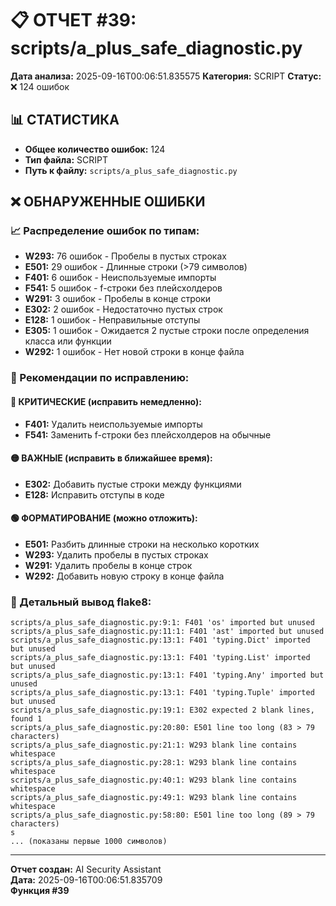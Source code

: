 # 📋 ОТЧЕТ #39: scripts/a_plus_safe_diagnostic.py

**Дата анализа:** 2025-09-16T00:06:51.835575
**Категория:** SCRIPT
**Статус:** ❌ 124 ошибок

## 📊 СТАТИСТИКА

- **Общее количество ошибок:** 124
- **Тип файла:** SCRIPT
- **Путь к файлу:** `scripts/a_plus_safe_diagnostic.py`

## ❌ ОБНАРУЖЕННЫЕ ОШИБКИ

### 📈 Распределение ошибок по типам:

- **W293:** 76 ошибок - Пробелы в пустых строках
- **E501:** 29 ошибок - Длинные строки (>79 символов)
- **F401:** 6 ошибок - Неиспользуемые импорты
- **F541:** 5 ошибок - f-строки без плейсхолдеров
- **W291:** 3 ошибок - Пробелы в конце строки
- **E302:** 2 ошибок - Недостаточно пустых строк
- **E128:** 1 ошибок - Неправильные отступы
- **E305:** 1 ошибок - Ожидается 2 пустые строки после определения класса или функции
- **W292:** 1 ошибок - Нет новой строки в конце файла

### 🎯 Рекомендации по исправлению:

#### 🔴 КРИТИЧЕСКИЕ (исправить немедленно):
- **F401:** Удалить неиспользуемые импорты
- **F541:** Заменить f-строки без плейсхолдеров на обычные

#### 🟡 ВАЖНЫЕ (исправить в ближайшее время):
- **E302:** Добавить пустые строки между функциями
- **E128:** Исправить отступы в коде

#### 🟢 ФОРМАТИРОВАНИЕ (можно отложить):
- **E501:** Разбить длинные строки на несколько коротких
- **W293:** Удалить пробелы в пустых строках
- **W291:** Удалить пробелы в конце строк
- **W292:** Добавить новую строку в конце файла

### 📝 Детальный вывод flake8:

```
scripts/a_plus_safe_diagnostic.py:9:1: F401 'os' imported but unused
scripts/a_plus_safe_diagnostic.py:11:1: F401 'ast' imported but unused
scripts/a_plus_safe_diagnostic.py:13:1: F401 'typing.Dict' imported but unused
scripts/a_plus_safe_diagnostic.py:13:1: F401 'typing.List' imported but unused
scripts/a_plus_safe_diagnostic.py:13:1: F401 'typing.Any' imported but unused
scripts/a_plus_safe_diagnostic.py:13:1: F401 'typing.Tuple' imported but unused
scripts/a_plus_safe_diagnostic.py:19:1: E302 expected 2 blank lines, found 1
scripts/a_plus_safe_diagnostic.py:20:80: E501 line too long (83 > 79 characters)
scripts/a_plus_safe_diagnostic.py:21:1: W293 blank line contains whitespace
scripts/a_plus_safe_diagnostic.py:28:1: W293 blank line contains whitespace
scripts/a_plus_safe_diagnostic.py:40:1: W293 blank line contains whitespace
scripts/a_plus_safe_diagnostic.py:49:1: W293 blank line contains whitespace
scripts/a_plus_safe_diagnostic.py:58:80: E501 line too long (89 > 79 characters)
s
... (показаны первые 1000 символов)
```

---
**Отчет создан:** AI Security Assistant  
**Дата:** 2025-09-16T00:06:51.835709  
**Функция #39**
